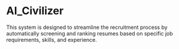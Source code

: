 # AI_Civilizer
This system is designed to streamline the recruitment process by automatically screening and ranking resumes based on specific job requirements, skills, and experience.
